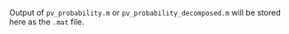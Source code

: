 Output of `pv_probability.m` or `pv_probability_decomposed.m` will be stored here as the `.mat` file.
